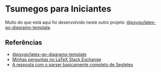 # Tsumegos para Iniciantes

Muito do que está aqui foi desenvolvido neste outro projeto: [@psygo/latex-go-diagrams-template](https://github.com/psygo/latex-go-diagrams-template).

## Referências

- [@psygo/latex-go-diagrams-template](https://github.com/psygo/latex-go-diagrams-template)
- [Minhas perguntas no LaTeX Stack Exchange](https://tex.stackexchange.com/users/64441/psygo?tab=questions)
- [A resposta com o parser basicamente completo de Segletes](https://tex.stackexchange.com/a/709698/64441)

